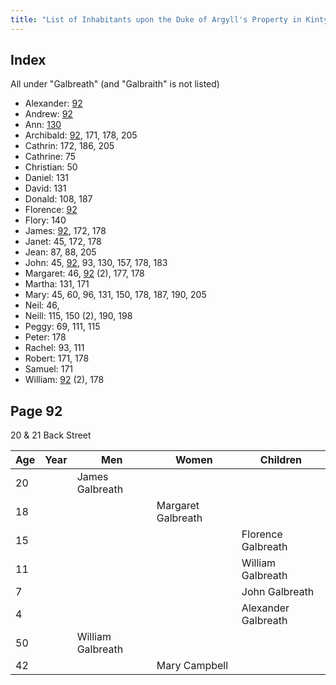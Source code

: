 ```yaml
---
title: "List of Inhabitants upon the Duke of Argyll's Property in Kintyre in 1792"
---
```



## Index

All under "Galbreath" (and "Galbraith" is not listed)

- Alexander: [92](#page-92)
- Andrew: [92](#page-92)
- Ann: [130](#page-130)
- Archibald: [92](#page-92), 171, 178, 205
- Cathrin: 172, 186, 205
- Cathrine: 75
- Christian: 50
- Daniel: 131
- David: 131
- Donald: 108, 187
- Florence: [92](#page-92)
- Flory: 140
- James: [92](#page-92), 172, 178
- Janet: 45, 172, 178
- Jean: 87, 88, 205
- John: 45, [92](#page-92), 93, 130, 157, 178, 183
- Margaret: 46, [92](#page-92) (2), 177, 178
- Martha: 131, 171
- Mary: 45, 60, 96, 131, 150, 178, 187, 190, 205
- Neil: 46,
- Neill: 115, 150 (2), 190, 198
- Peggy: 69, 111, 115
- Peter: 178
- Rachel: 93, 111
- Robert: 171, 178
- Samuel: 171
- William: [92](#page-92) (2), 178

## Page 92

20 & 21 Back Street

| Age | Year | Men | Women | Children |
|-----|------|-----|-------|----------|
| 20  |      | James Galbreath | | |
| 18  |      |     | Margaret Galbreath | |
| 15  |      |     |        | Florence Galbreath  |
| 11  |      |     |        | William Galbreath   |
| 7   |      |     |        | John Galbreath      |
| 4   |      |     |        | Alexander Galbreath |
| 50  |      | William Galbreath |  |  |
| 42  |      |     | Mary Campbell |   |


